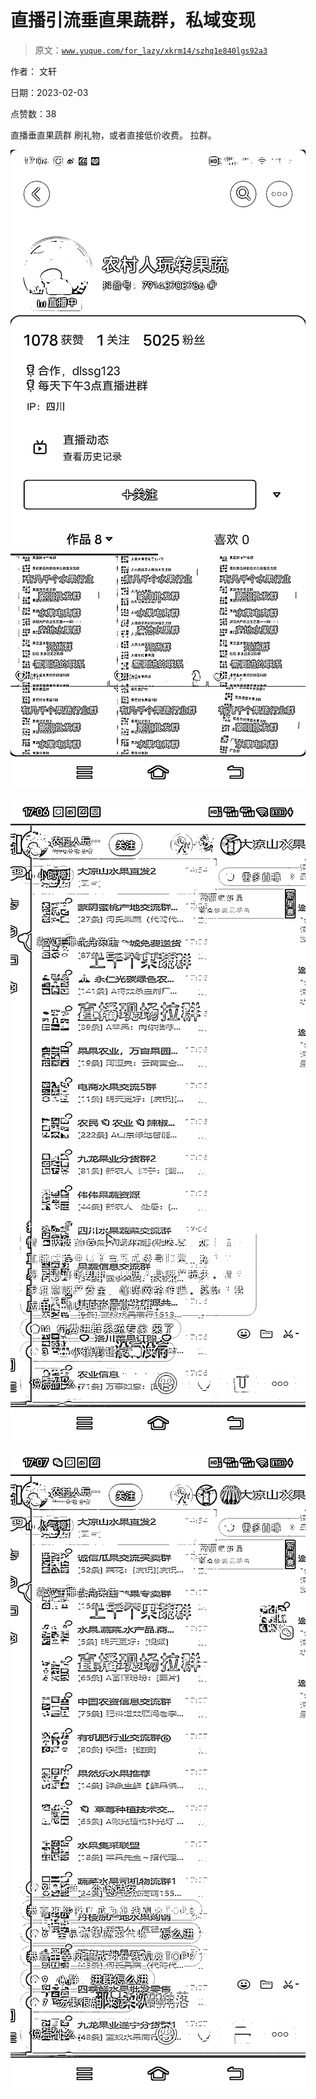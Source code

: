 # 直播引流垂直果蔬群，私域变现

> 原文：[`www.yuque.com/for_lazy/xkrm14/szhq1e840lgs92a3`](https://www.yuque.com/for_lazy/xkrm14/szhq1e840lgs92a3)

作者： 文轩 

日期：2023-02-03 

点赞数：38 

直播垂直果蔬群 刷礼物，或者直接低价收费。 拉群。 

![](img/16f8a8561300f86675cdb5c3347c9c28.png) 

![](img/82f447948450dc3fe445e881e0b0aeba.png)  

![](img/9f5c595c72f8fd573ae13efd42217572.png)  

